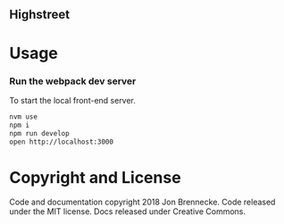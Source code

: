 Highstreet
---------------

Usage
============

### Run the webpack dev server

To start the local front-end server.

```bash
nvm use
npm i
npm run develop
open http://localhost:3000
```

Copyright and License
============
Code and documentation copyright 2018 Jon Brennecke. Code released under the MIT license. Docs released under Creative Commons.
